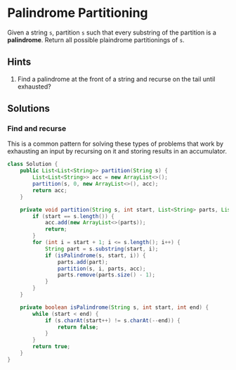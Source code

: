 # Palindrome Partitioning

Given a string `s`, partition `s` such that every substring of the partition is
a **palindrome**. Return all possible plaindrome partitionings of `s`.

## Hints

1. Find a palindrome at the front of a string and recurse on the tail until
   exhausted?

## Solutions

### Find and recurse

This is a common pattern for solving these types of problems that work by
exhausting an input by recursing on it and storing results in an accumulator.

```java
class Solution {
    public List<List<String>> partition(String s) {
        List<List<String>> acc = new ArrayList<>();
        partition(s, 0, new ArrayList<>(), acc);
        return acc;
    }

    private void partition(String s, int start, List<String> parts, List<List<String>> acc) {
        if (start == s.length()) {
            acc.add(new ArrayList<>(parts));
            return;
        }
        for (int i = start + 1; i <= s.length(); i++) {
            String part = s.substring(start, i);
            if (isPalindrome(s, start, i)) {
                parts.add(part);
                partition(s, i, parts, acc);
                parts.remove(parts.size() - 1);
            }
        }
    }

    private boolean isPalindrome(String s, int start, int end) {
        while (start < end) {
            if (s.charAt(start++) != s.charAt(--end)) {
                return false;
            }
        }
        return true;
    }
}
```
